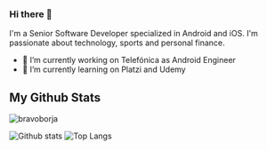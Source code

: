 ### Hi there 👋
I'm a Senior Software Developer specialized in Android and iOS. I'm passionate about technology, sports and personal finance.

<!--
**bravoborja/bravoborja** is a ✨ _special_ ✨ repository because its `README.md` (this file) appears on your GitHub profile.

Here are some ideas to get you started:
- 👯 I’m looking to collaborate on ...
- 🤔 I’m looking for help with ...
- 💬 Ask me about ...
- 📫 How to reach me: ...
- 😄 Pronouns: ...
- ⚡ Fun fact: ...
-->
- 🔭 I’m currently working on Telefónica as Android Engineer
- 🌱 I’m currently learning on Platzi and Udemy

## My Github Stats
<p align=left> <img src=https://komarev.com/ghpvc?username=bravoborja alt=bravoborja /> </p>

![Github stats](https://github-readme-stats.vercel.app/api?username=bravoborja&show_icons=true&include_all_commits=true)
![Top Langs](https://github-readme-stats.vercel.app/api/top-langs/?username=bravoborja&layout=compact)
